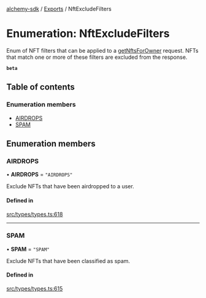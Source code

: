 [alchemy-sdk](../README.md) / [Exports](../modules.md) / NftExcludeFilters

# Enumeration: NftExcludeFilters

Enum of NFT filters that can be applied to a [getNftsForOwner](../classes/NftNamespace.md#getnftsforowner) request.
NFTs that match one or more of these filters are excluded from the response.

**`beta`**

## Table of contents

### Enumeration members

- [AIRDROPS](NftExcludeFilters.md#airdrops)
- [SPAM](NftExcludeFilters.md#spam)

## Enumeration members

### AIRDROPS

• **AIRDROPS** = `"AIRDROPS"`

Exclude NFTs that have been airdropped to a user.

#### Defined in

[src/types/types.ts:618](https://github.com/alchemyplatform/alchemy-sdk-js/blob/d97ef0d/src/types/types.ts#L618)

___

### SPAM

• **SPAM** = `"SPAM"`

Exclude NFTs that have been classified as spam.

#### Defined in

[src/types/types.ts:615](https://github.com/alchemyplatform/alchemy-sdk-js/blob/d97ef0d/src/types/types.ts#L615)

